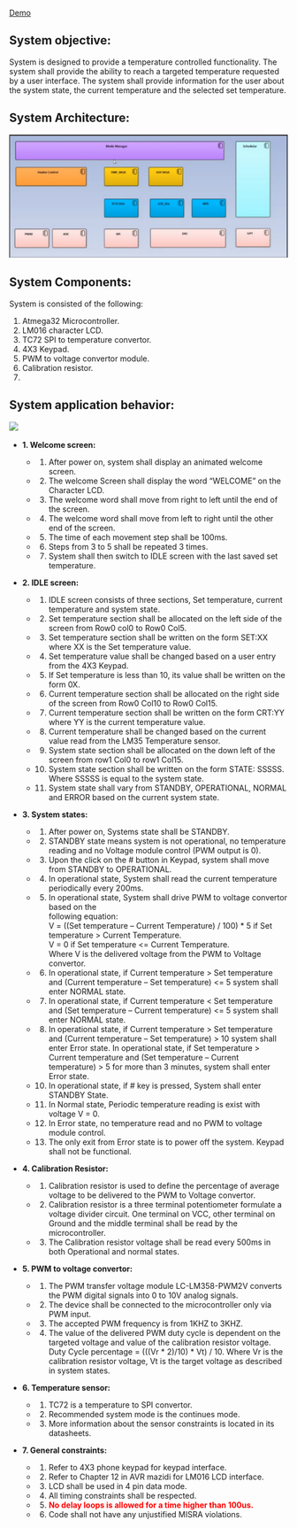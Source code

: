 [Demo](https://youtu.be/i1L2zUYyZUE)

## System objective:
System is designed to provide a temperature controlled functionality. The system shall
provide the ability to reach a targeted temperature requested by a user interface. The
system shall provide information for the user about the system state, the current
temperature and the selected set temperature.

## System Architecture:
![](system_architecture.png)

## System Components:
System is consisted of the following:
1. Atmega32 Microcontroller.
2. LM016 character LCD.
3. TC72 SPI to temperature convertor.
4. 4X3 Keypad.
5. PWM to voltage convertor module.
6. Calibration resistor.
7. 


## System application behavior:
![](https://github.com/AbdallahDrwesh/Temperature-Controller-Embedded_Project/blob/master/Graph%20Design.jpg)
* **1. Welcome screen:**<br>
  * 1. After power on, system shall display an animated welcome screen.<br>
  * 2. The welcome Screen shall display the word “WELCOME” on the Character LCD.
  * 3. The welcome word shall move from right to left until the end of the screen.
  * 4. The welcome word shall move from left to right until the other end of the screen.
  * 5. The time of each movement step shall be 100ms.
  * 6. Steps from 3 to 5 shall be repeated 3 times.
  * 7. System shall then switch to IDLE screen with the last saved set temperature.
* **2. IDLE screen:**
  * 1. IDLE screen consists of three sections, Set temperature, current temperature and system state.
  * 2. Set temperature section shall be allocated on the left side of the screen from Row0 col0 to Row0 Col5.
  * 3. Set temperature section shall be written on the form SET:XX where XX is the Set temperature value.
  * 4. Set temperature value shall be changed based on a user entry from the 4X3 Keypad.
  * 5. If Set temperature is less than 10, its value shall be written on the form 0X.
  * 6. Current temperature section shall be allocated on the right side of the screen from Row0 Col10 to Row0 Col15.
  * 7. Current temperature section shall be written on the form CRT:YY where YY is the current temperature value.
  * 8. Current temperature shall be changed based on the current value read from the LM35 Temperature sensor.
  * 9. System state section shall be allocated on the down left of the screen from row1 Col0 to row1 Col15.
  * 10. System state section shall be written on the form STATE: SSSSS. Where SSSSS is equal to the system state.
  * 11. System state shall vary from STANDBY, OPERATIONAL, NORMAL and ERROR based on the current system state.
* **3. System states:**
  * 1. After power on, Systems state shall be STANDBY.
  * 2. STANDBY state means system is not operational, no temperature reading and no Voltage module control (PWM output is 0).
  * 3. Upon the click on the # button in Keypad, system shall move from STANDBY to OPERATIONAL.
  * 4. In operational state, System shall read the current temperature periodically every 200ms.
  * 5. In operational state, System shall drive PWM to voltage convertor based on the<br>
  following equation:<br>
  V = ((Set temperature – Current Temperature) / 100) * 5 if Set temperature > Current Temperature.<br>
  V = 0 if Set temperature <= Current Temperature.<br>
  Where V is the delivered voltage from the PWM to Voltage convertor.
  * 6. In operational state, if Current temperature > Set temperature and (Current temperature – Set temperature) <= 5 system shall enter NORMAL state.
  * 7. In operational state, if Current temperature < Set temperature and (Set temperature – Current temperature) <= 5 system shall enter NORMAL state.
  * 8. In operational state, if Current temperature > Set temperature and (Current temperature – Set temperature) > 10 system shall enter Error state. In operational state, if Set temperature > Current temperature and (Set
  temperature – Current temperature) > 5 for more than 3 minutes, system shall
  enter Error state.
  * 10. In operational state, if # key is pressed, System shall enter STANDBY State.
  * 11. In Normal state, Periodic temperature reading is exist with voltage V = 0.
  * 12. In Error state, no temperature read and no PWM to voltage module control.
  * 13. The only exit from Error state is to power off the system. Keypad shall not be functional.
  
* **4. Calibration Resistor:**
  * 1. Calibration resistor is used to define the percentage of average voltage to be delivered to the PWM to Voltage convertor.
  * 2. Calibration resistor is a three terminal potentiometer formulate a voltage divider circuit. One terminal on VCC, other terminal on Ground and the middle terminal shall be read by the microcontroller.
  * 3. The Calibration resistor voltage shall be read every 500ms in both Operational and normal states.
  
  
* **5. PWM to voltage convertor:**
  * 1. The PWM transfer voltage module LC-LM358-PWM2V converts the PWM digital signals into 0 to 10V analog signals.
  * 2. The device shall be connected to the microcontroller only via PWM input.
  * 3. The accepted PWM frequency is from 1KHZ to 3KHZ.
  * 4. The value of the delivered PWM duty cycle is dependent on the targeted voltage and value of the calibration resistor voltage.
    Duty Cycle percentage = (((Vr * 2)/10) * Vt) / 10.
    Where Vr is the calibration resistor voltage, Vt is the target voltage as described
    in system states.
* **6. Temperature sensor:**
    * 1. TC72 is a temperature to SPI convertor.
    * 2. Recommended system mode is the continues mode.
    * 3. More information about the sensor constraints is located in its datasheets.
* **7. General constraints:**
    * 1. Refer to 4X3 phone keypad for keypad interface.
    * 2. Refer to Chapter 12 in AVR mazidi for LM016 LCD interface.
    * 3. LCD shall be used in 4 pin data mode.
    * 4. All timing constraints shall be respected.
    * 5. <strong style="color: red;">No delay loops is allowed for a time higher than 100us.</strong>
    * 6. Code shall not have any unjustified MISRA violations.
